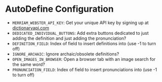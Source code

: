 # AutoDefine Configuration

* `MERRIAM_WEBSTER_API_KEY`: Get your unique API key by signing up at [dictionaryapi.com](http://www.dictionaryapi.com/)
* `DEDICATED_INDIVIDUAL_BUTTONS`: Add extra buttons dedicated to just adding the definition and just adding the pronunciation?
* `DEFINITION_FIELD`: Index of field to insert definitions into (use -1 to turn off)
* `IGNORE_ARCHAIC`: Ignore archaic/obsolete definitions?
* `OPEN_IMAGES_IN_BROWSER`: Open a browser tab with an image search for the same word?
* `PRONUNCIATION_FIELD`: Index of field to insert pronunciations into (use -1 to turn off)